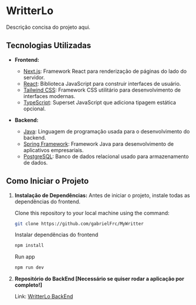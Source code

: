 # WritterLo

Descrição concisa do projeto aqui.

## Tecnologias Utilizadas

- **Frontend:**
  - [Next.js](https://nextjs.org/): Framework React para renderização de páginas do lado do servidor.
  - [React](https://reactjs.org/): Biblioteca JavaScript para construir interfaces de usuário.
  - [Tailwind CSS](https://tailwindcss.com/): Framework CSS utilitário para desenvolvimento de interfaces modernas.
  - [TypeScript](https://www.typescriptlang.org/): Superset JavaScript que adiciona tipagem estática opcional.

- **Backend:**
  - [Java](https://www.java.com/): Linguagem de programação usada para o desenvolvimento do backend.
  - [Spring Framework](https://spring.io/): Framework Java para desenvolvimento de aplicativos empresariais.
  - [PostgreSQL](https://www.postgresql.org/): Banco de dados relacional usado para armazenamento de dados.

## Como Iniciar o Projeto

1. **Instalação de Dependências:** Antes de iniciar o projeto, instale todas as dependências do frontend.

    Clone this repository to your local machine using the command:
    ```bash
    git clone https://github.com/gabrielFrc/MyWritter
    
    ```
    Instalar dependências do frontend
    ```bash
    npm install
    
    ```
    Run app
    ```bash
    npm run dev
    
    ```
   

3. **Repositório do BackEnd [Necessário se quiser rodar a aplicação por completo!]** 

   Link: [WritterLo BackEnd](https://github.com/gabrielFrc/WritterloBackend)
